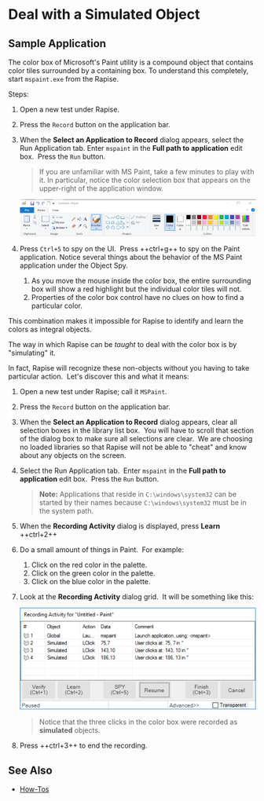 # Deal with a Simulated Object

## Sample Application

The color box of Microsoft's Paint utility is a compound object that contains color tiles surrounded by a containing box. To understand this completely, start `mspaint.exe` from the Rapise.

Steps:

1. Open a new test under Rapise.
2. Press the `Record` button on the application bar.
3. When the **Select an Application to Record** dialog appears, select the Run Application tab. Enter `mspaint` in the **Full path to application** edit box.  Press the `Run` button.

    > If you are unfamiliar with MS Paint, take a few minutes to play with it. In particular, notice the color selection box that appears on the upper-right of the application window.

    ![mspaint](./img/mspaint_toolbar.png)

4. Press `Ctrl+5` to spy on the UI.  Press ++ctrl+g++ to spy on the Paint application. Notice several things about the behavior of the MS Paint application under the Object Spy.
      1. As you move the mouse inside the color box, the entire surrounding box will show a red highlight but the individual color tiles will not.
      2. Properties of the color box control have no clues on how to find a particular color.

This combination makes it impossible for Rapise to identify and learn the colors as integral objects.

The way in which Rapise can be _taught_ to deal with the color box is by "simulating" it.

In fact, Rapise will recognize these non-objects without you having to take particular action.  Let's discover this and what it means:

1. Open a new test under Rapise; call it `MSPaint`.
2. Press the `Record` button on the application bar.
3. When the **Select an Application to Record** dialog appears, clear all selection boxes in the library list box.  You will have to scroll that section of the dialog box to make sure all selections are clear.  We are choosing no loaded libraries so that Rapise will not be able to "cheat" and know about any objects on the screen.
4. Select the Run Application tab.  Enter `mspaint` in the **Full path to application** edit box.  Press the `Run` button.
    > **Note:** Applications that reside in `C:\windows\system32` can be started by their names because `C:\windows\system32` must be in the system path.
5. When the **Recording Activity** dialog is displayed, press **Learn** ++ctrl+2++
6. Do a small amount of things in Paint.  For example:
     1. Click on the red color in the palette.
     2. Click on the green color in the palette.
     3. Click on the blue color in the palette.
7. Look at the **Recording Activity** dialog grid.  It will be something like this:

    ![simulatedpaint](./img/deal_with_a_simulated_object1.png)

    > Notice that the three clicks in the color box were recorded as **simulated** objects.

8. Press ++ctrl+3++ to end the recording.

## See Also

- [How-Tos](howtos.md)